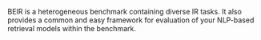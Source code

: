 BEIR is a heterogeneous benchmark containing diverse IR tasks. It also provides
a common and easy framework for evaluation of your NLP-based retrieval models
within the benchmark.
